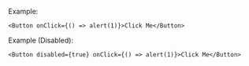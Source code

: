 Example:

    <Button onClick={() => alert(1)}>Click Me</Button>

Example (Disabled):

    <Button disabled={true} onClick={() => alert(1)}>Click Me</Button>
